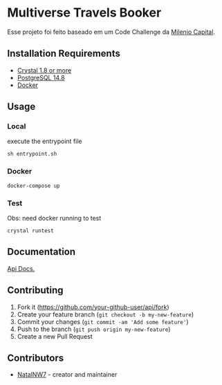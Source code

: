 # Multiverse Travels Booker

Esse projeto foi feito baseado em um Code Challenge da [Milenio Capital](https://www.milenio.capital/).

## Installation Requirements
- [Crystal 1.8 or more](https://crystal-lang.org/reference/1.9/index.html)
- [PostgreSQL 14.8](https://www.postgresql.org/)
- [Docker](https://www.docker.com/)

## Usage

### Local
execute the entrypoint file
```shell
sh entrypoint.sh
```

### Docker
```shell
docker-compose up
```

### Test
Obs: need docker running to test
```shell
crystal runtest
```

## Documentation
[Api Docs.](challenge.md) 

## Contributing

1. Fork it (<https://github.com/your-github-user/api/fork>)
2. Create your feature branch (`git checkout -b my-new-feature`)
3. Commit your changes (`git commit -am 'Add some feature'`)
4. Push to the branch (`git push origin my-new-feature`)
5. Create a new Pull Request

## Contributors

- [NatalNW7](https://github.com/NatalNW7) - creator and maintainer

